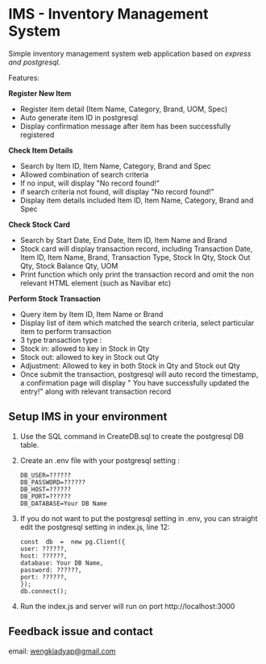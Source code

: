# IMS - Inventory Management System

Simple inventory management system web application based on *express and postgresql.*

Features:

**Register New Item**
 - Register item detail (Item Name, Category, Brand, UOM, Spec)
 - Auto generate item ID in postgresql
 - Display confirmation message after item has been successfully registered


**Check Item Details**
 - Search by Item ID, Item Name, Category, Brand and Spec
 - Allowed combination of search criteria
 - If no input, will display "No record found!"
 - if search criteria not found, will display "No record found!"
 - Display item details included Item ID, Item Name, Category, Brand and Spec

**Check Stock Card**
 - Search by Start Date, End Date, Item ID, Item Name and Brand
 - Stock card will display transaction record, including Transaction Date, Item ID, Item Name, Brand, Transaction Type, Stock In Qty, Stock Out Qty, Stock Balance Qty, UOM
 - Print function which only print the transaction record and omit the non relevant HTML element (such as Navibar etc)

**Perform Stock Transaction**
 - Query item by Item ID, Item Name or Brand
 - Display list of item which matched the search criteria, select particular item to perform transaction
 - 3 type transaction type :
 - Stock in: allowed to key in Stock in Qty
 - Stock out: allowed to key in Stock out Qty
 - Adjustment: Allowed to key in both Stock in Qty and Stock out Qty
 - Once submit the transaction, postgresql will auto record the timestamp, a confirmation page will display " You have successfully updated the entry!" along with relevant transaction record

## Setup IMS in your environment
1. Use the SQL command in CreateDB.sql to create the postgresql DB table.
2. Create an .env file with your postgresql setting :

    ```
    DB_USER=??????  
    DB_PASSWORD=??????  
    DB_HOST=??????  
    DB_PORT=?????? 
    DB_DATABASE=Your DB Name
    ```

3. If you do not want to put the postgresql setting in .env, you can straight edit the postgresql setting in index.js, line 12:

    ```
    const  db  =  new pg.Client({
    user: ??????,
    host: ??????,
    database: Your DB Name,
    password: ??????,
    port: ??????,
    });
    db.connect();
    ```



4. Run the index.js and server will run on port http://localhost:3000

## Feedback issue and contact
email: wengkiadyap@gmail.com